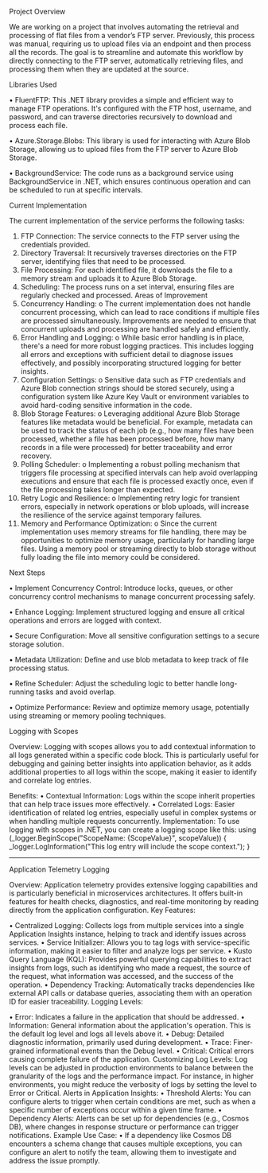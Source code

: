 Project Overview

We are working on a project that involves automating the retrieval and processing of flat files from a vendor’s FTP server. Previously, this process was manual, requiring us to upload files via an endpoint and then process all the records. The goal is to streamline and automate this workflow by directly connecting to the FTP server, automatically retrieving files, and processing them when they are updated at the source.

Libraries Used

•	FluentFTP: This .NET library provides a simple and efficient way to manage FTP operations. It's configured with the FTP host, username, and password, and can traverse directories recursively to download and process each file.

•	Azure.Storage.Blobs: This library is used for interacting with Azure Blob Storage, allowing us to upload files from the FTP server to Azure Blob Storage.

•	BackgroundService: The code runs as a background service using BackgroundService in .NET, which ensures continuous operation and can be scheduled to run at specific intervals.

Current Implementation

The current implementation of the service performs the following tasks:

1.	FTP Connection: The service connects to the FTP server using the credentials provided.
2.	Directory Traversal: It recursively traverses directories on the FTP server, identifying files that need to be processed.
3.	File Processing: For each identified file, it downloads the file to a memory stream and uploads it to Azure Blob Storage.
4.	Scheduling: The process runs on a set interval, ensuring files are regularly checked and processed.
Areas of Improvement
1.	Concurrency Handling:
o	The current implementation does not handle concurrent processing, which can lead to race conditions if multiple files are processed simultaneously. Improvements are needed to ensure that concurrent uploads and processing are handled safely and efficiently.
2.	Error Handling and Logging:
o	While basic error handling is in place, there's a need for more robust logging practices. This includes logging all errors and exceptions with sufficient detail to diagnose issues effectively, and possibly incorporating structured logging for better insights.
3.	Configuration Settings:
o	Sensitive data such as FTP credentials and Azure Blob connection strings should be stored securely, using a configuration system like Azure Key Vault or environment variables to avoid hard-coding sensitive information in the code.
4.	Blob Storage Features:
o	Leveraging additional Azure Blob Storage features like metadata would be beneficial. For example, metadata can be used to track the status of each job (e.g., how many files have been processed, whether a file has been processed before, how many records in a file were processed) for better traceability and error recovery.
5.	Polling Scheduler:
o	Implementing a robust polling mechanism that triggers file processing at specified intervals can help avoid overlapping executions and ensure that each file is processed exactly once, even if the file processing takes longer than expected.
6.	Retry Logic and Resilience:
o	Implementing retry logic for transient errors, especially in network operations or blob uploads, will increase the resilience of the service against temporary failures.
7.	Memory and Performance Optimization:
o	Since the current implementation uses memory streams for file handling, there may be opportunities to optimize memory usage, particularly for handling large files. Using a memory pool or streaming directly to blob storage without fully loading the file into memory could be considered.


Next Steps

•	Implement Concurrency Control: Introduce locks, queues, or other concurrency control mechanisms to manage concurrent processing safely.

•	Enhance Logging: Implement structured logging and ensure all critical operations and errors are logged with context.

•	Secure Configuration: Move all sensitive configuration settings to a secure storage solution.

•	Metadata Utilization: Define and use blob metadata to keep track of file processing status.

•	Refine Scheduler: Adjust the scheduling logic to better handle long-running tasks and avoid overlap.

•	Optimize Performance: Review and optimize memory usage, potentially using streaming or memory pooling techniques.


Logging with Scopes

Overview: Logging with scopes allows you to add contextual information to all logs generated within a specific code block. This is particularly useful for debugging and gaining better insights into application behavior, as it adds additional properties to all logs within the scope, making it easier to identify and correlate log entries.

Benefits:
•	Contextual Information: Logs within the scope inherit properties that can help trace issues more effectively.
•	Correlated Logs: Easier identification of related log entries, especially useful in complex systems or when handling multiple requests concurrently.
Implementation: To use logging with scopes in .NET, you can create a logging scope like this:
using (_logger.BeginScope("ScopeName: {ScopeValue}", scopeValue))
{
    _logger.LogInformation("This log entry will include the scope context.");
}

________________________________________
Application Telemetry Logging

Overview: Application telemetry provides extensive logging capabilities and is particularly beneficial in microservices architectures. It offers built-in features for health checks, diagnostics, and real-time monitoring by reading directly from the application configuration.
Key Features:

•	Centralized Logging: Collects logs from multiple services into a single Application Insights instance, helping to track and identify issues across services.
•	Service Initializer: Allows you to tag logs with service-specific information, making it easier to filter and analyze logs per service.
•	Kusto Query Language (KQL): Provides powerful querying capabilities to extract insights from logs, such as identifying who made a request, the source of the request, what information was accessed, and the success of the operation.
•	Dependency Tracking: Automatically tracks dependencies like external API calls or database queries, associating them with an operation ID for easier traceability.
Logging Levels:

•	Error: Indicates a failure in the application that should be addressed.
•	Information: General information about the application's operation. This is the default log level and logs all levels above it.
•	Debug: Detailed diagnostic information, primarily used during development.
•	Trace: Finer-grained informational events than the Debug level.
•	Critical: Critical errors causing complete failure of the application.
Customizing Log Levels: Log levels can be adjusted in production environments to balance between the granularity of the logs and the performance impact. For instance, in higher environments, you might reduce the verbosity of logs by setting the level to Error or Critical.
Alerts in Application Insights:
•	Threshold Alerts: You can configure alerts to trigger when certain conditions are met, such as when a specific number of exceptions occur within a given time frame.
•	Dependency Alerts: Alerts can be set up for dependencies (e.g., Cosmos DB), where changes in response structure or performance can trigger notifications.
Example Use Case:
•	If a dependency like Cosmos DB encounters a schema change that causes multiple exceptions, you can configure an alert to notify the team, allowing them to investigate and address the issue promptly.


